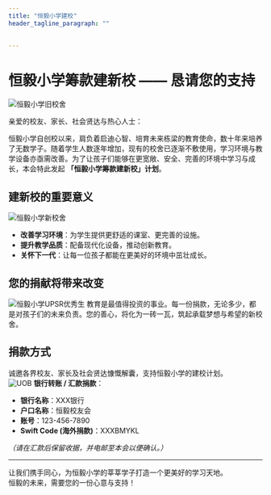 ```yaml
---
title: "恒毅小学建校"
header_tagline_paragraph: ""

  
---
```


# 恒毅小学筹款建新校 —— 恳请您的支持
![恒毅小学旧校舍](/images/donation/heng_eePrimary_old.jpg "恒毅小学旧校舍")

亲爱的校友、家长、社会贤达与热心人士：

恒毅小学自创校以来，肩负着启迪心智、培育未来栋梁的教育使命，数十年来培养了无数学子。随着学生人数逐年增加，现有的校舍已逐渐不敷使用，学习环境与教学设备亦亟需改善。为了让孩子们能够在更宽敞、安全、完善的环境中学习与成长，本会特此发起 **「恒毅小学筹款建新校」计划**。  

## 建新校的重要意义
![恒毅小学新校舍](/images/donation/new_school.jpg "恒毅小学新校舍")
- **改善学习环境**：为学生提供更舒适的课室、更完善的设施。  
- **提升教学品质**：配备现代化设备，推动创新教育。  
- **关怀下一代**：让每一位孩子都能在更美好的环境中茁壮成长。  

## 您的捐献将带来改变
![恒毅小学UPSR优秀生](/images/donation/heng_ee_students.jpg "恒毅小学UPSR优秀生")
教育是最值得投资的事业。每一份捐款，无论多少，都是对孩子们的未来负责。您的善心，将化为一砖一瓦，筑起承载梦想与希望的新校舍。  

## 捐款方式
诚邀各界校友、家长及社会贤达慷慨解囊，支持恒毅小学的建校计划。  
![UOB](https://encrypted-tbn0.gstatic.com/images?q=tbn:ANd9GcTF13z7VJzPzrnjcAOO_m1O-ClWz0owEZ9MyQ&s "UOB")
**银行转账 / 汇款捐款**：  
- **银行名称**：XXX银行  
- **户口名称**：恒毅校友会  
- **账号**：123-456-7890  
- **Swift Code (海外捐款)**：XXXBMYKL  

*（请在汇款后保留收据，并电邮至本会以便确认。）*  

---

让我们携手同心，为恒毅小学的莘莘学子打造一个更美好的学习天地。  
恒毅的未来，需要您的一份心意与支持！  


